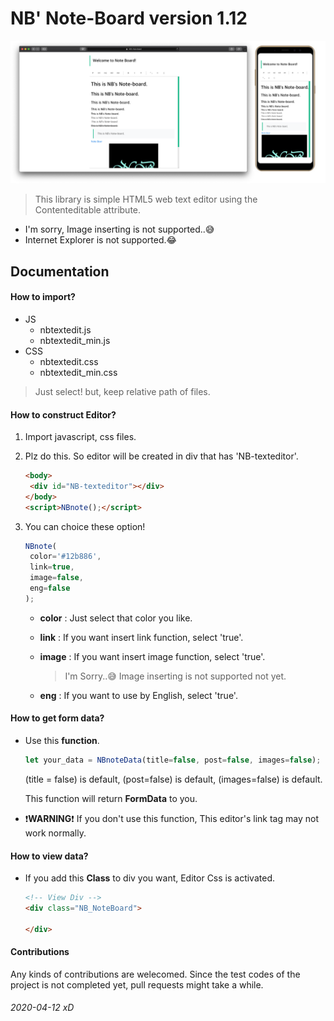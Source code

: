 # NB' Note-Board version 1.12

![Prototype](./image/image.png)

> This library is simple HTML5 web text editor using the Contenteditable attribute.

- I'm sorry, Image inserting is not supported..😅
- Internet Explorer is not supported.😂





## Documentation

#### How to import?

- JS
  - nbtextedit.js
  - nbtextedit_min.js
- CSS
  - nbtextedit.css
  - nbtextedit_min.css

> Just select! but, keep relative path of files.





#### How to construct Editor?

1. Import javascript, css files.

2. Plz do this. So editor will be created in div that has 'NB-texteditor'.

   ```html
   <body>
   	<div id="NB-texteditor"></div>
   </body>
   <script>NBnote();</script>
   ```

3. You can choice these option!

   ```javascript
   NBnote(
   	color='#12b886',
   	link=true,
   	image=false,
   	eng=false
   );
   ```

   - **color** : Just select that color you like.

   - **link** : If you want insert link function, select 'true'.

   - **image** : If you want insert image function, select 'true'.

     > I'm Sorry..😅  Image inserting is not supported not yet.

   - **eng** : If you want to use by English, select 'true'.





#### How to get form data?

- Use this **function**.

  ```javascript
  let your_data = NBnoteData(title=false, post=false, images=false);
  ```

  (title = false) is default, (post=false) is default, (images=false) is default.

  This function will return **FormData** to you.
  
- ❗**WARNING**❗
  If you don't use this function, This editor's link tag may not work normally.





#### How to view data?

- If you add this **Class** to div you want, Editor Css is activated.

  ```html
  <!-- View Div -->
  <div class="NB_NoteBoard">
      
  </div>
  ```

  



#### Contributions

Any kinds of contributions are welecomed. Since the test codes of the project is not completed yet, pull requests might take a while. 







###### 2020-04-12 xD